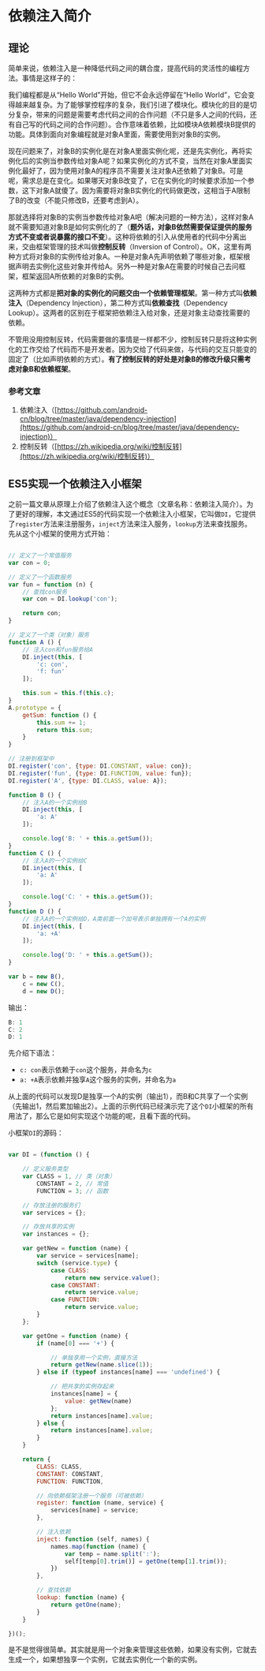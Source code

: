 # 依赖注入简介

## 理论

简单来说，依赖注入是一种降低代码之间的耦合度，提高代码的灵活性的编程方法。事情是这样子的：

我们编程都是从“Hello World”开始，但它不会永远停留在“Hello World”，它会变得越来越复杂。为了能够掌控程序的复杂，我们引进了模块化。模块化的目的是切分复杂，带来的问题是需要考虑代码之间的合作问题（不只是多人之间的代码，还有自己写的代码之间的合作问题）。合作意味着依赖，比如模块A依赖模块B提供的功能。具体到面向对象编程就是对象A里面，需要使用到对象B的实例。

现在问题来了，对象B的实例化是在对象A里面实例化呢，还是先实例化，再将实例化后的实例当参数传给对象A呢？如果实例化的方式不变，当然在对象A里面实例化最好了，因为使用对象A的程序员不需要关注对象A还依赖了对象B。可是呢，需求总是在变化。如果哪天对象B改变了，它在实例化的时候要求添加一个参数，这下对象A就傻了。因为需要将对象B实例化的代码做更改，这相当于A限制了B的改变（不能只修改B，还要考虑到A）。

那就选择将对象B的实例当参数传给对象A吧（解决问题的一种方法），这样对象A就不需要知道对象B是如何实例化的了（**题外话，对象B依然需要保证提供的服务方式不变或者说暴露的接口不变**）。这种将依赖的引入从使用者的代码中分离出来，交由框架管理的技术叫做**控制反转**（Inversion of Control）。OK，这里有两种方式将对象B的实例传给对象A。一种是对象A先声明依赖了哪些对象，框架根据声明去实例化这些对象并传给A。另外一种是对象A在需要的时候自己去问框架，框架返回A所依赖的对象B的实例。

这两种方式都是**把对象的实例化的问题交由一个依赖管理框架**。第一种方式叫**依赖注入**（Dependency Injection），第二种方式叫**依赖查找**（Dependency Lookup）。这两者的区别在于框架把依赖注入给对象，还是对象主动查找需要的依赖。

不管用没用控制反转，代码需要做的事情是一样都不少，控制反转只是将这种实例化的工作交给了代码而不是开发者。因为交给了代码来做，与代码的交互只能变的固定了（比如声明依赖的方式）。**有了控制反转的好处是对象B的修改升级只需考虑对象B和依赖框架**。

### 参考文章

1. 依赖注入（[https://github.com/android-cn/blog/tree/master/java/dependency-injection](https://github.com/android-cn/blog/tree/master/java/dependency-injection)）
2. 控制反转（[https://zh.wikipedia.org/wiki/控制反转](https://zh.wikipedia.org/wiki/控制反转)）

## ES5实现一个依赖注入小框架

之前一篇文章从原理上介绍了依赖注入这个概念（文章名称：依赖注入简介）。为了更好的理解，本文通过ES5的代码实现一个依赖注入小框架，它叫做`DI`，它提供了`register`方法来注册服务，`inject`方法来注入服务，`lookup`方法来查找服务。先从这个小框架的使用方式开始：

```js

// 定义了一个常值服务
var con = 0;

// 定义了一个函数服务
var fun = function (n) {
    // 查找con服务
    var con = DI.lookup('con');

    return con;
}

// 定义了一个类（对象）服务
function A () {
    // 注入con和fun服务给A
    DI.inject(this, [
        'c: con',
        'f: fun'
    ]);

    this.sum = this.f(this.c);
}
A.prototype = {
    getSum: function () {
        this.sum += 1;
        return this.sum;
    }
}

// 注册到框架中
DI.register('con', {type: DI.CONSTANT, value: con});
DI.register('fun', {type: DI.FUNCTION, value: fun});
DI.register('A', {type: DI.CLASS, value: A});

function B () {
    // 注入A的一个实例给B
    DI.inject(this, [
        'a: A'
    ]);

    console.log('B: ' + this.a.getSum());
}
function C () {
    // 注入A的一个实例给C
    DI.inject(this, [
        'a: A'
    ]);

    console.log('C: ' + this.a.getSum());
}
function D () {
    // 注入A的一个实例给D，A类前面一个加号表示单独拥有一个A的实例
    DI.inject(this, [
        'a: +A'
    ]);

    console.log('D: ' + this.a.getSum());
}

var b = new B(),
    c = new C(),
    d = new D();
```

输出：

```js
B: 1
C: 2
D: 1
```

先介绍下语法：

- `c: con`表示依赖于`con`这个服务，并命名为`c`
- `a: +A`表示依赖并独享`A`这个服务的实例，并命名为`a`

从上面的代码可以发现D是独享一个A的实例（输出1），而B和C共享了一个实例（先输出1，然后累加输出2）。上面的示例代码已经演示完了这个`DI`小框架的所有用法了，那么它是如何实现这个功能的呢，且看下面的代码。

小框架`DI`的源码：

```js

var DI = (function () {

    // 定义服务类型
    var CLASS = 1, // 类（对象）
        CONSTANT = 2, // 常值
        FUNCTION = 3; // 函数

    // 存放注册的服务们
    var services = {};

    // 存放共享的实例
    var instances = {};

    var getNew = function (name) {
        var service = services[name];
        switch (service.type) {
            case CLASS:
                return new service.value();
            case CONSTANT:
                return service.value;
            case FUNCTION:
                return service.value;
        }
    };

    var getOne = function (name) {
        if (name[0] === '+') {

            // 单独享用一个实例，直接方法
            return getNew(name.slice(1));
        } else if (typeof instances[name] === 'undefined') {

            // 把共享的实例存起来
            instances[name] = {
                value: getNew(name)
            };
            return instances[name].value;
        } else {
            return instances[name].value;
        }
    }

    return {
        CLASS: CLASS,
        CONSTANT: CONSTANT,
        FUNCTION: FUNCTION,

        // 向依赖框架注册一个服务（可被依赖）
        register: function (name, service) {
            services[name] = service;
        },

        // 注入依赖
        inject: function (self, names) {
            names.map(function (name) {
                var temp = name.split(':');
                self[temp[0].trim()] = getOne(temp[1].trim());
            })
        },

        // 查找依赖
        lookup: function (name) {
            return getOne(name);
        }
    }

})();
```

是不是觉得很简单。其实就是用一个对象来管理这些依赖，如果没有实例，它就去生成一个，如果想独享一个实例，它就去实例化一个新的实例。